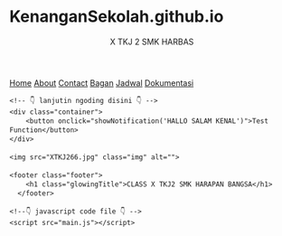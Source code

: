  # KenanganSekolah.github.io
<!DOCTYPE html>
<html lang="en">
<head>
    <meta charset="UTF-8">
    <meta http-equiv="X-UA-Compatible" content="IE=edge">
    <meta name="viewport" content="width=device-width, initial-scale=1.0">
    <link rel="stylesheet" href="https://cdnjs.cloudflare.com/ajax/libs/font-awesome/4.7.0/css/font-awesome.min.css">
    <title>✨ X_GREAT_TKJ2 ✨</title>
    <!-- 👇 css code file 👇 -->
    <link rel="stylesheet" href="./style.css"/>
</head>
<body>
    <header>
        <div class="glowingTitle">X TKJ 2 SMK HARBAS</div>
    </header>
    <!-- navbar auto responsive -->
    <i class="fas fa-heart"></i>
    <nav id="navbar" class="navibar">
        <a href="#home" class="active">Home</a>
        <a href="ABOUT ME.html">About</a>
        <a href="CONTACT ME.html">Contact</a>
        <a href="BAGAN.html">Bagan</a>
        <a href="JADWAL.html">Jadwal</a>
        <a href="DOKUMENTASI.html">Dokumentasi</a>
        <a href="javascript:void(0);" class="icon" onclick="showMobileNav()">
            <i class="fa fa-bars"></i>
        </a>
    </nav>

    <!-- 👇 lanjutin ngoding disini 👇 -->
    <div class="container">
        <button onclick="showNotification('HALLO SALAM KENAL')">Test Function</button>
    </div>

    <img src="XTKJ266.jpg" class="img" alt="">

    <footer class="footer">
        <h1 class="glowingTitle">CLASS X TKJ2 SMK HARAPAN BANGSA</h1>
      </footer>

    <!--👇 javascript code file 👇 -->
    <script src="main.js"></script>
</body>
</html>
